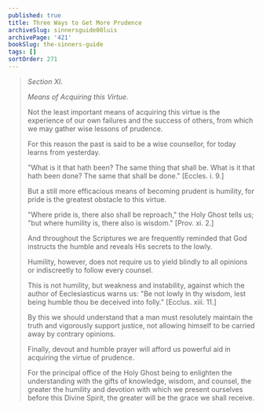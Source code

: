 ```yaml
---
published: true
title: Three Ways to Get More Prudence
archiveSlug: sinnersguide00luis
archivePage: '421'
bookSlug: the-sinners-guide
tags: []
sortOrder: 271
---
```


> *Section XI.*
>
> *Means of Acquiring this Virtue.*
> 
> Not the least important means of acquiring this virtue is the experience of our own failures and the success of others, from which we may gather wise lessons of prudence.
> 
> For this reason the past is said to be a wise counsellor, for today learns from yesterday.
> 
> "What is it that hath been? The same thing that shall be. What is it that hath been done? The same that shall be done." [Eccles. i. 9.]
> 
> But a still more efficacious means of becoming prudent is humility, for pride is the greatest obstacle to this virtue.
> 
> "Where pride is, there also shall be reproach," the Holy Ghost tells us; "but where humility is, there also is wisdom." [Prov. xi. 2.]
> 
> And throughout the Scriptures we are frequently reminded that God instructs the humble and reveals His secrets to the lowly.
> 
> Humility, however, does not require us to yield blindly to all opinions or indiscreetly to follow every counsel.
> 
> This is not humility, but weakness and instability, against which the author of Eeclesiasticus warns us: "Be not lowly in thy wisdom, lest being humble thou be deceived into folly." [Ecclus. xiii. 11.]
> 
> By this we should understand that a man must resolutely maintain the truth and vigorously support justice, not allowing himself to be carried away by contrary opinions.
> 
> Finally, devout and humble prayer will afford us powerful aid in acquiring the virtue of prudence.
> 
> For the principal office of the Holy Ghost being to enlighten the understanding with the gifts of knowledge, wisdom, and counsel, the greater the humility and devotion with which we present ourselves before this Divine Spirit, the greater will be the grace we shall receive.
